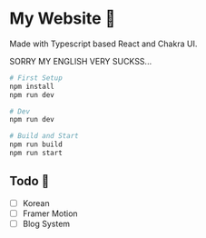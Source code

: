 # My Website 📘

Made with Typescript based React and Chakra UI.

SORRY MY ENGLISH VERY SUCKSS...

```bash
# First Setup
npm install
npm run dev

# Dev
npm run dev

# Build and Start
npm run build
npm run start
```

## Todo 💎

- [ ] Korean
- [ ] Framer Motion
- [ ] Blog System
